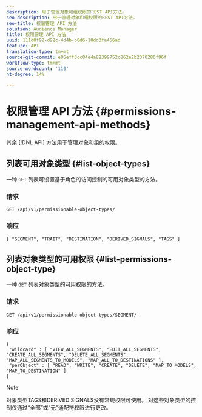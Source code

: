 ```yaml
---
description: 用于管理对象和组权限的REST API方法。
seo-description: 用于管理对象和组权限的REST API方法。
seo-title: 权限管理 API 方法
solution: Audience Manager
title: 权限管理 API 方法
uuid: 111d0f92-d92c-4d4b-b0d6-10dd3fa466ad
feature: API
translation-type: tm+mt
source-git-commit: e05eff3cc04e4a82399752c862e2b2370286f96f
workflow-type: tm+mt
source-wordcount: '110'
ht-degree: 14%

---
```



# 权限管理 API 方法 {#permissions-management-api-methods}

其余 [!DNL API] 方法用于管理对象和组的权限。

<!-- c_rest_api_perm_man.xml -->

## 列表可用对象类型 {#list-object-types}

一种 `GET` 列表可设置基于角色的访问控制的可用对象类型的方法。

<!-- r_rest_api_perm_list.xml -->

### 请求

`GET /api/v1/permissionable-object-types/`

### 响应

```
[ "SEGMENT", "TRAIT", "DESTINATION", "DERIVED_SIGNALS", "TAGS" ]
```

## 列表对象类型的可用权限 {#list-permissions-object-type}

一种 `GET` 列表对象类型的可用权限的方法。

<!-- r_rest_api_perm_list_perms.xml -->

### 请求

`GET /api/v1/permissionable-object-types/SEGMENT/`

### 响应

```
{ 
 "wildcard" : [ "VIEW_ALL_SEGMENTS", "EDIT_ALL_SEGMENTS", "CREATE_ALL_SEGMENTS", "DELETE_ALL_SEGMENTS", "MAP_ALL_SEGMENTS_TO_MODELS", "MAP_ALL_TO_DESTINATIONS" ], 
 "perObject" : [ "READ", "WRITE", "CREATE", "DELETE", "MAP_TO_MODELS", "MAP_TO_DESTINATION" ]
}
```

>[!NOTE]
>
>对象类型TAGS和DERIVED SIGNALS没有常规权限可使用。 对这些对象类型的控制仅通过“全部”或“无”通配符权限进行更改。